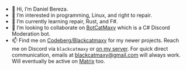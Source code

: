 - 👋 Hi, I’m Daniel Bereza.
- 👀 I’m interested in programming, Linux, and right to repair.
- 🌱 I’m currently learning repair, Rust, and F#.
- 💞️ I’m looking to collaborate on [BotCatMaxy](https://github.com/Blackcatmaxy/Botcatmaxy) which is a C# Discord Moderation bot.
- 📫 Find me on [Codeberg/Blackcatmaxy](https://codeberg.org/Blackcatmaxy) for my newer projects. Reach me on Discord via `blackcatmaxy` or [on my server](https://discord.blackcatmaxy.com). For quick direct communication, emails at blackcatmaxy@gmail.com will always work. Will eventually be active on [Matrix](https://matrix.org) too.

<!---
Blackcatmaxy/Blackcatmaxy is a ✨ special ✨ repository because its `README.md` (this file) appears on your GitHub profile.
You can click the Preview link to take a look at your changes.
--->
